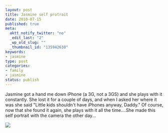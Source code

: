 ```yaml
--- 
layout: post
title: Jasmine self protrait
date: 2010-07-15
published: true
meta: 
  aktt_notify_twitter: "no"
  _edit_last: "2"
  _wp_old_slug: ""
  _thumbnail_id: "135942638"
keywords: 
- jasmine
type: post
categories: 
- family
- jasmine
status: publish
---
```

Jasmine got a hand me down iPhone (a 3G, not a 3GS) and she plays with it constantly.  She lost it for a couple of days, and when I asked her where it was she said "Little kids shouldn't have iPhones anyway, Daddy."  Of course, now that she found it again, she plays with it all the time....She made this self portrait with the camera the other day...

[![](http://media.eick.us/2010/07/l_640_480_22BD39E4-CCB8-49B8-806E-FF3B45D194A9.jpeg)](http://media.eick.us/2010/07/l_640_480_22BD39E4-CCB8-49B8-806E-FF3B45D194A9.jpeg)
